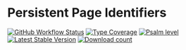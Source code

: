# Persistent Page Identifiers

[![GitHub Workflow Status](https://img.shields.io/github/actions/workflow/status/ProfessionalWiki/PersistentPageIdentifiers/ci.yml?branch=master)](https://github.com/ProfessionalWiki/PersistentPageIdentifiers/actions?query=workflow%3ACI)
[![Type Coverage](https://shepherd.dev/github/ProfessionalWiki/PersistentPageIdentifiers/coverage.svg)](https://shepherd.dev/github/ProfessionalWiki/PersistentPageIdentifiers)
[![Psalm level](https://shepherd.dev/github/ProfessionalWiki/PersistentPageIdentifiers/level.svg)](psalm.xml)
[![Latest Stable Version](https://poser.pugx.org/professional-wiki/persistent-page-identifiers/v/stable)](https://packagist.org/packages/professional-wiki/persistent-page-identifiers)
[![Download count](https://poser.pugx.org/professional-wiki/persistent-page-identifiers/downloads)](https://packagist.org/packages/professional-wiki/persistent-page-identifiers)
